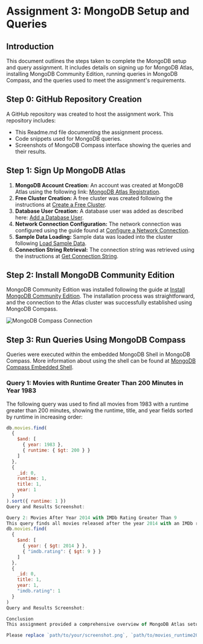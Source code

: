 # Assignment 3: MongoDB Setup and Queries

## Introduction
This document outlines the steps taken to complete the MongoDB setup and query assignment. It includes details on signing up for MongoDB Atlas, installing MongoDB Community Edition, running queries in MongoDB Compass, and the queries used to meet the assignment's requirements.

## Step 0: GitHub Repository Creation
A GitHub repository was created to host the assignment work. This repository includes:
- This Readme.md file documenting the assignment process.
- Code snippets used for MongoDB queries.
- Screenshots of MongoDB Compass interface showing the queries and their results.

## Step 1: Sign Up MongoDB Atlas
1. **MongoDB Account Creation:** An account was created at MongoDB Atlas using the following link: [MongoDB Atlas Registration](https://www.mongodb.com/cloud/atlas/register).
2. **Free Cluster Creation:** A free cluster was created following the instructions at [Create a Free Cluster](https://www.mongodb.com/docs/guides/atlas/cluster/).
3. **Database User Creation:** A database user was added as described here: [Add a Database User](https://www.mongodb.com/docs/guides/atlas/db-user/).
4. **Network Connection Configuration:** The network connection was configured using the guide found at [Configure a Network Connection](https://www.mongodb.com/docs/guides/atlas/network-connections/).
5. **Sample Data Loading:** Sample data was loaded into the cluster following [Load Sample Data](https://www.mongodb.com/docs/guides/atlas/sample-data/).
6. **Connection String Retrieval:** The connection string was retrieved using the instructions at [Get Connection String](https://www.mongodb.com/docs/guides/atlas/connection-string/).

## Step 2: Install MongoDB Community Edition
MongoDB Community Edition was installed following the guide at [Install MongoDB Community Edition](https://www.mongodb.com/docs/manual/administration/install-community/). The installation process was straightforward, and the connection to the Atlas cluster was successfully established using MongoDB Compass.

![MongoDB Compass Connection](path/to/your/screenshot.png)

## Step 3: Run Queries Using MongoDB Compass
Queries were executed within the embedded MongoDB Shell in MongoDB Compass. More information about using the shell can be found at [MongoDB Compass Embedded Shell](https://www.mongodb.com/docs/compass/current/embedded-shell/).

### Query 1: Movies with Runtime Greater Than 200 Minutes in Year 1983
The following query was used to find all movies from 1983 with a runtime greater than 200 minutes, showing the runtime, title, and year fields sorted by runtime in increasing order:

```javascript
db.movies.find(
  {
    $and: [
      { year: 1983 },
      { runtime: { $gt: 200 } }
    ]
  },
  {
    _id: 0,
    runtime: 1,
    title: 1,
    year: 1
  }
).sort({ runtime: 1 })
Query and Results Screenshot:

Query 2: Movies After Year 2014 with IMDb Rating Greater Than 9
This query finds all movies released after the year 2014 with an IMDb rating greater than 9, including the title, year, and IMDb rating:
db.movies.find(
  {
    $and: [
      { year: { $gt: 2014 } },
      { "imdb.rating": { $gt: 9 } }
    ]
  },
  {
    _id: 0,
    title: 1,
    year: 1,
    "imdb.rating": 1
  }
)
Query and Results Screenshot:

Conclusion
This assignment provided a comprehensive overview of MongoDB Atlas setup, MongoDB Community Edition installation, and executing queries within MongoDB Compass. The hands-on experience gained from running actual queries and managing database operations was invaluable.

Please replace `path/to/your/screenshot.png`, `path/to/movies_runtime200_year1983.png`, and `path/to/movies_rating9_year2014.png` with the actual paths to your screenshots in your GitHub repository. Make sure to commit and push these screenshots along with your `Readme.md` file to your GitHub repository.
